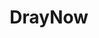 ---
facebook: https://facebook.com/DrayNow
linkedin: https://linkedin.com/company-beta/11063952/
logohandle: draynow
sort: draynow
title: DrayNow
twitter: https://x.com/DrayNow
website: https://www.draynow.com/
---